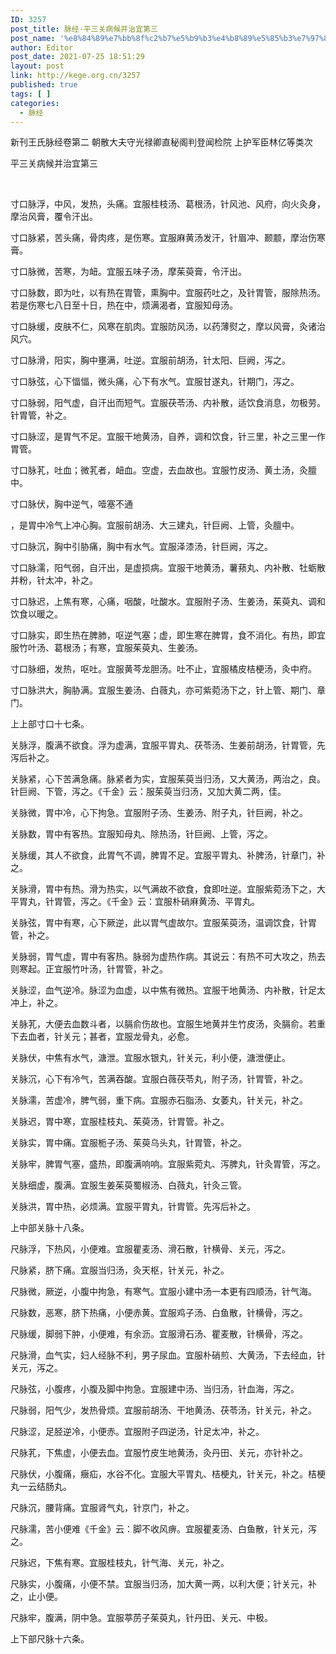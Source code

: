 ```yaml
---
ID: 3257
post_title: 脉经·平三关病候并治宜第三
post_name: '%e8%84%89%e7%bb%8f%c2%b7%e5%b9%b3%e4%b8%89%e5%85%b3%e7%97%85%e5%80%99%e5%b9%b6%e6%b2%bb%e5%ae%9c%e7%ac%ac%e4%b8%89'
author: Editor
post_date: 2021-07-25 18:51:29
layout: post
link: http://kege.org.cn/3257
published: true
tags: [ ]
categories:
  - 脉经
---
```

新刊王氏脉经卷第二
朝散大夫守光禄卿直秘阁判登闻检院
上护军臣林亿等类次

平三关病候并治宜第三

&nbsp;
<p class="content">寸口脉浮，中风，发热，头痛。宜服桂枝汤、葛根汤，针风池、风府，向火灸身，摩治风膏，覆令汗出。</p>
<p class="content">寸口脉紧，苦头痛，骨肉疼，是伤寒。宜服麻黄汤发汗，针眉冲、颞颥，摩治伤寒膏。</p>
<p class="content">寸口脉微，苦寒，为衄。宜服五味子汤，摩茱萸膏，令汗出。</p>
<p class="content">寸口脉数，即为吐，以有热在胃管，熏胸中。宜服药吐之，及针胃管，服除热汤。若是伤寒七八日至十日，热在中，烦满渴者，宜服知母汤。</p>
<p class="content">寸口脉缓，皮肤不仁，风寒在肌肉。宜服防风汤，以药薄熨之，摩以风膏，灸诸治风穴。</p>
<p class="content">寸口脉滑，阳实，胸中壅满，吐逆。宜服前胡汤，针太阳、巨阙，泻之。</p>
<p class="content">寸口脉弦，心下愊愊，微头痛，心下有水气。宜服甘遂丸，针期门，泻之。</p>
<p class="content">寸口脉弱，阳气虚，自汗出而短气。宜服茯苓汤、内补散，适饮食消息，勿极劳。针胃管，补之。</p>
<p class="content">寸口脉涩，是胃气不足。宜服干地黄汤，自养，调和饮食，针三里，补之<span class="emphasis_small">三里一作胃管。</span></p>
<p class="content">寸口脉芤，吐血；微芤者，衄血。空虚，去血故也。宜服竹皮汤、黄土汤，灸膻中。</p>
<p class="content">寸口脉伏，胸中逆气，噎塞不通</p>
<p class="content">，是胃中冷气上冲心胸。宜服前胡汤、大三建丸，针巨阙、上管，灸膻中。</p>
<p class="content">寸口脉沉，胸中引胁痛，胸中有水气。宜服泽漆汤，针巨阙，泻之。</p>
<p class="content">寸口脉濡，阳气弱，自汗出，是虚损病。宜服干地黄汤，薯蓣丸、内补散、牡蛎散并粉，针太冲，补之。</p>
<p class="content">寸口脉迟，上焦有寒，心痛，咽酸，吐酸水。宜服附子汤、生姜汤，茱萸丸、调和饮食以暖之。</p>
<p class="content">寸口脉实，即生热在脾肺，呕逆气塞；虚，即生寒在脾胃，食不消化。有热，即宜服竹叶汤、葛根汤；有寒，宜服茱萸丸、生姜汤。</p>
<p class="content">寸口脉细，发热，呕吐。宜服黄芩龙胆汤。吐不止，宜服橘皮桔梗汤，灸中府。</p>
<p class="content">寸口脉洪大，胸胁满。宜服生姜汤、白薇丸，亦可紫菀汤下之，针上管、期门、章门。</p>
<p class="content">上上部寸口十七条。</p>
<p class="content">关脉浮，腹满不欲食。浮为虚满，宜服平胃丸、茯苓汤、生姜前胡汤，针胃管，先泻后补之。</p>
<p class="content">关脉紧，心下苦满急痛。脉紧者为实，宜服茱萸当归汤，又大黄汤，两治之，良。针巨阙、下管，泻之。<span class="emphasis_small">《千金》云：服茱萸当归汤，又加大黄二两，佳。</span></p>
<p class="content">关脉微，胃中冷，心下拘急。宜服附子汤、生姜汤、附子丸，针巨阙，补之。</p>
<p class="content">关脉数，胃中有客热。宜服知母丸、除热汤，针巨阙、上管，泻之。</p>
<p class="content">关脉缓，其人不欲食，此胃气不调，脾胃不足。宜服平胃丸、补脾汤，针章门，补之。</p>
<p class="content">关脉滑，胃中有热。滑为热实，以气满故不欲食，食即吐逆。宜服紫菀汤下之，大平胃丸，针胃管，泻之。<span class="emphasis_small">《千金》云：宜服朴硝麻黄汤、平胃丸。</span></p>
<p class="content">关脉弦，胃中有寒，心下厥逆，此以胃气虚故尔。宜服茱萸汤，温调饮食，针胃管，补之。</p>
<p class="content">关脉弱，胃气虚，胃中有客热。脉弱为虚热作病。其说云：有热不可大攻之，热去则寒起。正宜服竹叶汤，针胃管，补之。</p>
<p class="content">关脉涩，血气逆冷。脉涩为血虚，以中焦有微热。宜服干地黄汤、内补散，针足太冲上，补之。</p>
<p class="content">关脉芤，大便去血数斗者，以膈俞伤故也。宜服生地黄并生竹皮汤，灸膈俞。若重下去血者，针关元；甚者，宜服龙骨丸，必愈。</p>
<p class="content">关脉伏，中焦有水气，溏泄。宜服水银丸，针关元，利小便，溏泄便止。</p>
<p class="content">关脉沉，心下有冷气，苦满吞酸。宜服白薇茯苓丸，附子汤，针胃管，补之。</p>
<p class="content">关脉濡，苦虚冷，脾气弱，重下病。宜服赤石脂汤、女萎丸，针关元，补之。</p>
<p class="content">关脉迟，胃中寒，宜服桂枝丸、茱萸汤，针胃管。补之。</p>
<p class="content">关脉实，胃中痛。宜服栀子汤、茱萸乌头丸，针胃管，补之。</p>
<p class="content">关脉牢，脾胃气塞，盛热，即腹满响响。宜服紫菀丸、泻脾丸，针灸胃管，泻之。</p>
<p class="content">关脉细虚，腹满。宜服生姜茱萸蜀椒汤、白薇丸，针灸三管。</p>
<p class="content">关脉洪，胃中热，必烦满。宜服平胃丸，针胃管。先泻后补之。</p>
<p class="content">上中部关脉十八条。</p>
<p class="content">尺脉浮，下热风，小便难。宜服瞿麦汤、滑石散，针横骨、关元，泻之。</p>
<p class="content">尺脉紧，脐下痛。宜服当归汤，灸天枢，针关元，补之。</p>
<p class="content">尺脉微，厥逆，小腹中拘急，有寒气。宜服小建中汤<span class="emphasis_small">一本更有四顺汤，</span>针气海。</p>
<p class="content">尺脉数，恶寒，脐下热痛，小便赤黄。宜服鸡子汤、白鱼散，针横骨，泻之。</p>
<p class="content">尺脉缓，脚弱下肿，小便难，有余沥。宜服滑石汤、瞿麦散，针横骨，泻之。</p>
<p class="content">尺脉滑，血气实，妇人经脉不利，男子尿血。宜服朴硝煎、大黄汤，下去经血，针关元，泻之。</p>
<p class="content">尺脉弦，小腹疼，小腹及脚中拘急。宜服建中汤、当归汤，针血海，泻之。</p>
<p class="content">尺脉弱，阳气少，发热骨烦。宜服前胡汤、干地黄汤、茯苓汤，针关元，补之。</p>
<p class="content">尺脉涩，足胫逆冷，小便赤。宜服附子四逆汤，针足太冲，补之。</p>
<p class="content">尺脉芤，下焦虚，小便去血。宜服竹皮生地黄汤，灸丹田、关元，亦针补之。</p>
<p class="content">尺脉伏，小腹痛，癥疝，水谷不化。宜服大平胃丸、桔梗丸，针关元，补之。<span class="emphasis_small">桔梗丸一云结肠丸。</span></p>
<p class="content">尺脉沉，腰背痛。宜服肾气丸，针京门，补之。</p>
<p class="content">尺脉濡，苦小便难<span class="emphasis_small">《千金》云：脚不收风痹。</span>宜服瞿麦汤、白鱼散，针关元，泻之。</p>
<p class="content">尺脉迟，下焦有寒。宜服桂枝丸，针气海、关元，补之。</p>
<p class="content">尺脉实，小腹痛，小便不禁。宜服当归汤，加大黄一两，以利大便；针关元，补之，止小便。</p>
<p class="content">尺脉牢，腹满，阴中急。宜服葶苈子茱萸丸，针丹田、关元、中极。</p>
上下部尺脉十六条。